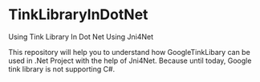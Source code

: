 # TinkLibraryInDotNet
Using Tink Library In Dot Net Using Jni4Net

This repository will help you to understand how GoogleTinkLibary can be used in .Net Project with the help of Jni4Net.
Because until today, Google tink library is not supporting C#.
